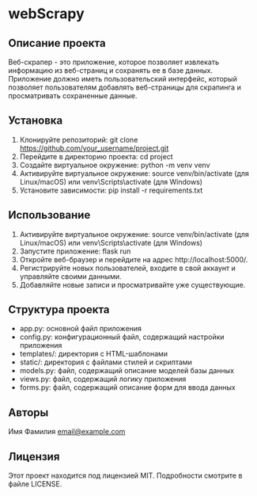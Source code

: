 # webScrapy
## Описание проекта
Веб-скрапер - это приложение, которое позволяет извлекать информацию из веб-страниц и сохранять ее в базе данных. 
Приложение должно иметь пользовательский интерфейс, который позволяет пользователям добавлять веб-страницы для скрапинга и просматривать сохраненные данные.

## Установка
1. Клонируйте репозиторий: git clone https://github.com/your_username/project.git
2. Перейдите в директорию проекта: cd project
3. Создайте виртуальное окружение: python -m venv venv
4. Активируйте виртуальное окружение: source venv/bin/activate (для Linux/macOS) или venv\Scripts\activate (для Windows)
5. Установите зависимости: pip install -r requirements.txt
## Использование
1. Активируйте виртуальное окружение: source venv/bin/activate (для Linux/macOS) или venv\Scripts\activate (для Windows)
2. Запустите приложение: flask run
3. Откройте веб-браузер и перейдите на адрес http://localhost:5000/.
4. Регистрируйте новых пользователей, входите в свой аккаунт и управляйте своими данными.
5. Добавляйте новые записи и просматривайте уже существующие.
## Структура проекта
- app.py: основной файл приложения
- config.py: конфигурационный файл, содержащий настройки приложения
- templates/: директория с HTML-шаблонами
- static/: директория с файлами стилей и скриптами
- models.py: файл, содержащий описание моделей базы данных
- views.py: файл, содержащий логику приложения
- forms.py: файл, содержащий описание форм для ввода данных
## Авторы
Имя Фамилия email@example.com
## Лицензия
Этот проект находится под лицензией MIT. Подробности смотрите в файле LICENSE.
